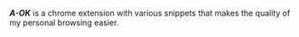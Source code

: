 **_A-OK_** is a chrome extension with various snippets that makes the quality of my personal browsing easier.
